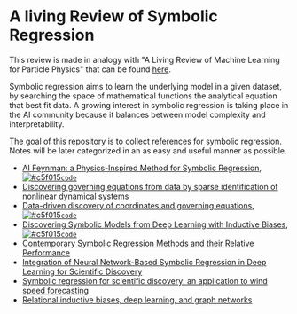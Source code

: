 # A living Review of Symbolic Regression

This review is made in analogy with "A Living Review of Machine Learning for Particle Physics" that can be found [here](https://iml-wg.github.io/HEPML-LivingReview/).

Symbolic regression aims to learn the underlying model in a given dataset, by searching the space of mathematical functions the analytical equation that best fit data. A growing interest in symbolic regression is taking place in the AI community because it balances between model complexity and interpretability. 

The goal of this repository is to collect references for symbolic regression. Notes will be later categorized in an as easy and useful manner as possible. 


* [AI Feynman: a Physics-Inspired Method for Symbolic Regression](https://arxiv.org/pdf/1905.11481.pdf), [![#c5f015](https://via.placeholder.com/15/c5f015/000000?text=+)`code`](https://github.com/SJ001/AI-Feynman)
* [Discovering governing equations from data by sparse identification of nonlinear dynamical systems](https://www.pnas.org/content/pnas/113/15/3932.full.pdf?with-ds=yes&source=post_page---------------------------)
* [Data-driven discovery of coordinates and governing equations](https://www.pnas.org/content/pnas/116/45/22445.full.pdf), [![#c5f015](https://via.placeholder.com/15/c5f015/000000?text=+)`code`](https://github.com/kpchamp/SindyAutoencoders)
* [Discovering Symbolic Models from Deep Learning with Inductive Biases](https://arxiv.org/pdf/2006.11287.pdf),[![#c5f015](https://via.placeholder.com/15/c5f015/000000?text=+)`code`](https://github.com/MilesCranmer/symbolic_deep_learning)
* [Contemporary Symbolic Regression Methods and their Relative Performance](https://arxiv.org/pdf/2107.14351.pdf)
* [Integration of Neural Network-Based Symbolic Regression in Deep Learning for Scientific Discovery](https://arxiv.org/pdf/1912.04825.pdf)
* [Symbolic regression for scientific discovery: an application to wind speed forecasting](https://arxiv.org/pdf/2102.10570.pdf)
* [Relational inductive biases, deep learning, and graph networks](https://arxiv.org/pdf/1806.01261.pdf)
